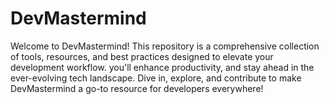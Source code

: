 # DevMastermind
Welcome to DevMastermind! This repository is a comprehensive collection of tools, resources, and best practices designed to elevate your development workflow.  you'll  enhance productivity, and stay ahead in the ever-evolving tech landscape. Dive in, explore, and contribute to make DevMastermind a go-to resource for developers everywhere!
